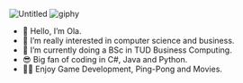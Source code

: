 ![Untitled](https://github.com/OHA20/OHA20/assets/145617693/e488b9a4-e3ee-49ca-9d9a-44985f8169b1) ![giphy](https://github.com/OHA20/OHA20/assets/145617693/20cd0708-db4c-4d63-ba25-ee3f79334f25)

- 👋 Hello, I’m Ola.
- 👀 I’m really interested in computer science and business.
- 🌱 I’m currently doing a BSc in TUD Business Computing.
- 😎 Big fan of coding in C#, Java and Python.
- 🐱‍🏍 Enjoy Game Development, Ping-Pong and Movies. 

